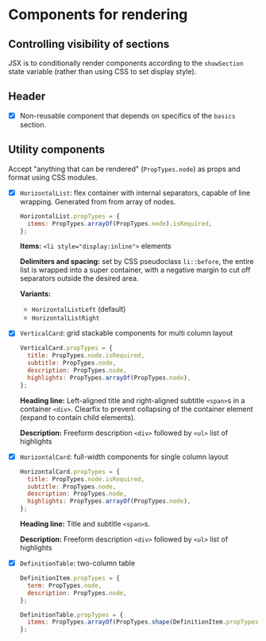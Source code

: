 # Components for rendering

## Controlling visibility of sections

JSX is to conditionally render components according to the `showSection` state variable (rather than using CSS to set display style).

## Header

- [x] Non-reusable component that depends on specifics of the `basics` section.

## Utility components

Accept "anything that can be rendered" (`PropTypes.node`) as props and format using CSS modules.

- [x] `HorizontalList`: flex container with internal separators, capable of line wrapping. Generated from from array of nodes.

  ```js
  HorizontalList.propTypes = {
    items: PropTypes.arrayOf(PropTypes.node).isRequired,
  };
  ```

  **Items:** `<li style="display:inline">` elements

  **Delimiters and spacing:** set by CSS pseudoclass `li::before`, the entire list is wrapped into a super container, with a negative margin to cut off separators outside the desired area.
  
  **Variants:**
  
  - `HorizontalListLeft` (default)
  - `HorizontalListRight`

- [x] `VerticalCard`: grid stackable components for multi column layout

  ```js
  VerticalCard.propTypes = {
    title: PropTypes.node.isRequired,
    subtitle: PropTypes.node,
    description: PropTypes.node,
    highlights: PropTypes.arrayOf(PropTypes.node),
  };
  ```

  **Heading line:** Left-aligned title and right-aligned subtitle `<span>`s in a container `<div>`. Clearfix to prevent collapsing of the container element (expand to contain child elements).

  **Description:** Freeform description `<div>` followed by `<ul>` list of highlights

- [x] `HorizontalCard`: full-width components for single column layout

  ```js
  HorizontalCard.propTypes = {
    title: PropTypes.node.isRequired,
    subtitle: PropTypes.node,
    description: PropTypes.node,
    highlights: PropTypes.arrayOf(PropTypes.node),
  };
  ```

  **Heading line:** Title and subtitle `<span>`s.

  **Description:** Freeform description `<div>` followed by `<ul>` list of highlights

- [x] `DefinitionTable`: two-column table

  ```js
  DefinitionItem.propTypes = {
    term: PropTypes.node,
    description: PropTypes.node,
  };

  DefinitionTable.propTypes = {
    items: PropTypes.arrayOf(PropTypes.shape(DefinitionItem.propTypes)),
  };
  ```
